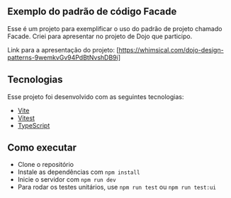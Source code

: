 ## Exemplo do padrão de código Facade

Esse é um projeto para exemplificar o uso do padrão de projeto chamado Facade.
Criei para apresentar no projeto de Dojo que participo.

Link para a apresentação do projeto:
[https://whimsical.com/dojo-design-patterns-9wemkvGv94PdBtNvshDB9i]

## Tecnologias

Esse projeto foi desenvolvido com as seguintes tecnologias:

- [Vite](https://vitejs.dev/)
- [Vitest](https://vitest.dev/)
- [TypeScript](https://www.typescriptlang.org/)

## Como executar

- Clone o repositório
- Instale as dependências com `npm install`
- Inicie o servidor com `npm run dev`
- Para rodar os testes unitários, use `npm run test` ou `npm run test:ui`